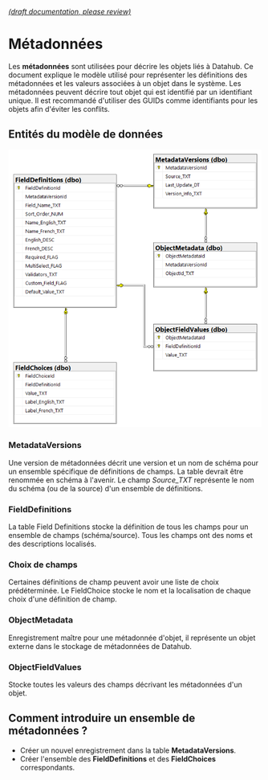 [_metadata_: remarks]:- "Automatically translated with DeepL. From: /Datahub-Metadata.md"

[_(draft documentation, please review)_](/Datahub-Metadata.md)

# Métadonnées

Les **métadonnées** sont utilisées pour décrire les objets liés à Datahub. Ce document explique le modèle utilisé pour représenter les définitions des métadonnées et les valeurs associées à un objet dans le système. Les métadonnées peuvent décrire tout objet qui est identifié par un identifiant unique. Il est recommandé d'utiliser des GUIDs comme identifiants pour les objets afin d'éviter les conflits.

## Entités du modèle de données

![](https://github.com/NRCan/datahub-portal/blob/develop/Datahub.Metadata/Metadata_definition.png)

### MetadataVersions

Une version de métadonnées décrit une version et un nom de schéma pour un ensemble spécifique de définitions de champs. La table devrait être renommée en schéma à l'avenir. Le champ _Source_TXT_ représente le nom du schéma (ou de la source) d'un ensemble de définitions.

### FieldDefinitions

La table Field Definitions stocke la définition de tous les champs pour un ensemble de champs (schéma/source). Tous les champs ont des noms et des descriptions localisés.

### Choix de champs

Certaines définitions de champ peuvent avoir une liste de choix prédéterminée. Le FieldChoice stocke le nom et la localisation de chaque choix d'une définition de champ.

### ObjectMetadata

Enregistrement maître pour une métadonnée d'objet, il représente un objet externe dans le stockage de métadonnées de Datahub.

### ObjectFieldValues

Stocke toutes les valeurs des champs décrivant les métadonnées d'un objet.

## Comment introduire un ensemble de métadonnées ?

* Créer un nouvel enregistrement dans la table **MetadataVersions**.
* Créer l'ensemble des **FieldDefinitions** et des **FieldChoices** correspondants.
